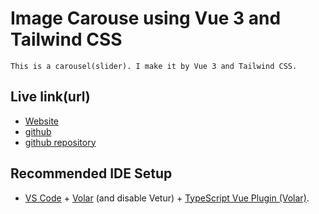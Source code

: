 # Image Carouse using Vue 3 and Tailwind CSS
    This is a carousel(slider). I make it by Vue 3 and Tailwind CSS.

## Live link(url)
- [Website](https://banjir-ahammad.com/vue/vue-slider/)
- [github](https://github.com/banjirahammad/vue-slider/dist)
- [github repository](https://github.com/banjirahammad/vue-slider)

## Recommended IDE Setup

- [VS Code](https://code.visualstudio.com/) + [Volar](https://marketplace.visualstudio.com/items?itemName=Vue.volar) (and disable Vetur) + [TypeScript Vue Plugin (Volar)](https://marketplace.visualstudio.com/items?itemName=Vue.vscode-typescript-vue-plugin).
